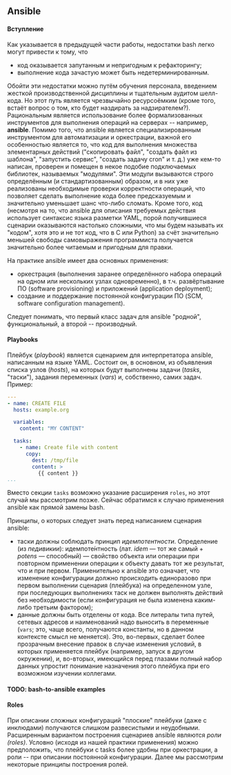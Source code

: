 ## Ansible
#### Вступление
Как указывается в предыдущей части работы, недостатки bash легко могут привести к тому, что

+ код оказывается запутанным и непригодным к рефакторингу;
+ выполнение кода зачастую может быть недетерминированным.

Обойти эти недостатки можно путём обучения персонала, введением жесткой производственной дисциплины и тщательным аудитом шелл-кода. Но этот путь является чрезвычайно ресурсоёмким (кроме того, встаёт вопрос о том, кто будет наздирать за надзирателем?). Рациональным является использование более формализованных инструментов для выполнения операций на серверах -- например, **ansible**. Помимо того, что ansible является специализированным инструментом для автоматизации и оркестрации, важной его особенностью является то, что код для выполнения множества элементарных действий ("скопировать файл", "создать файл из шаблона", "запустить сервис", "создать задачу cron" и т. д.) уже кем-то написан, проверен и помещен в некое подобие подключаемых библиотек, называемых "модулями". Эти модули вызываются строго определённым (и стандартизованным) образом, и в них уже реализованы необходимые проверки корректности операций, что позволяет сделать выполнение кода более предсказуемым и значительно уменьшает шанс что-либо сломать. Кроме того, код (несмотря на то, что ansible для описания требуемых действия использует синтаксис языка разметки YAML, порой получившиеся сценарии оказываются настолько сложными, что мы будем называть их "кодом", хотя это и не тот код, что в C или Python) за счёт значительно меньшей свободы самовыражения программиста получается значительно более читаемым и пригодным для правки.

На практике ansible имеет два основных применения:

+ оркестрация (выполнения заранее определённого набора операций на одном или нескольких узлах одновременно), в т.ч. развёртывание ПО (software provisioning) и приложений (application deployment);
+ создание и поддержание постоянной конфигурации ПО (SCM, software configuration management).

Следует понимать, что первый класс задач для ansible "родной", функциональный, а второй -- производный.
#### Playbooks
Плейбук (*playbook*) является сценарием для интерпретатора ansible, написанным на языке YAML. Состоит он, в основном, из объявления списка узлов (*hosts*), на которых будут выполнены задачи (*tasks*, "таски"), задания переменных (*vars*) и, собственно, самих задач. Пример:
```yaml
---
- name: CREATE FILE
  hosts: example.org

  variables:
    content: "MY CONTENT"

  tasks:
    - name: Create file with content
      copy:
        dest: /tmp/file
        content: >
          {{ content }}
...
```
Вместо секции `tasks` возможно указание расширения `roles`, но этот случай мы рассмотрим позже. Сейчас обратимся к случаю применения ansible как прямой замены bash.

Принципы, о которых следует знать перед написанием сценария ansible:

+ таски должны соблюдать принцип *идемпотентности*. Определение (из *педивикии*): идемпоте́нтность (лат. *idem* — тот же самый + *potens* — способный) — свойство объекта или операции при повторном применении операции к объекту давать тот же результат, что и при первом. Применительно к ansible это означает, что изменение конфигурации должно происходить единоразово при первом выполнении сценария (плейбука) на определенном узле, при последующих выполнениях таск не должен выполнять действий без необходимости (если конфигурация не была изменена каким-либо третьим фактором);
+ данные должны быть отделены от кода. Все литералы типа путей, сетевых адресов и наименований надо выносить в переменные (`vars`; это, чаще всего, получаются константы, но в данном контексте смысл не меняется). Это, во-первых, сделает более прозрачным внесение правок в случае изменения условий, в которых применяется плейбук (например, запуск в другом окружении), и, во-вторых, имеющийся перед глазами полный набор данных упростит понимание назначения этого плейбука при его возможном изучении коллегами.

#### TODO: bash-to-ansible examples

#### Roles
При описании сложных конфигураций "плоские" плейбуки (даже с инклюдами) получаются слишком развесистыми и неудобными. Расширенным вариантом построения сценариев ansible являются *роли (roles)*. Условно (исходя из нашей практики применения) можно предположить, что плейбуки с tasks более удобны при оркестрации, а роли -- при описании постоянной конфигурации. Далее мы рассмотрим некоторые принципы построения ролей.

